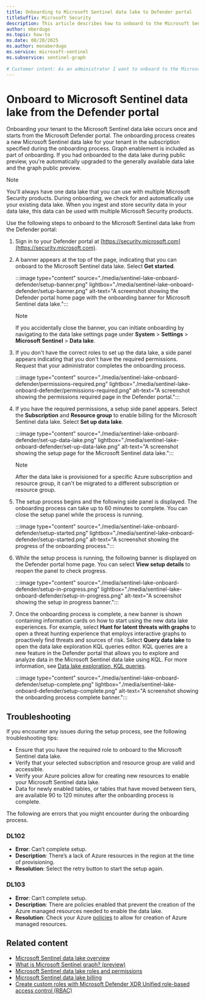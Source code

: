 ```yaml
---
title: Onboarding to Microsoft Sentinel data lake to Defender portal
titleSuffix: Microsoft Security  
description: This article describes how to onboard to the Microsoft Sentinel data lake for customers who are currently using Microsoft Defender.
author: mberdugo
ms.topic: how-to  
ms.date: 08/20/2025
ms.author: monaberdugo
ms.service: microsoft-sentinel
ms.subservice: sentinel-graph
  
# Customer intent: As an administrator I want to onboard to the Microsoft Sentinel data lake from my Defender portal so that I can benefit from the storage and analysis capabilities of the data lake.
---
```

  
# Onboard to Microsoft Sentinel data lake from the Defender portal

Onboarding your tenant to the Microsoft Sentinel data lake occurs once and starts from the Microsoft Defender portal. The onboarding process creates a new Microsoft Sentinel data lake for your tenant in the subscription specified during the onboarding process. Graph enablement is included as part of onboarding. If you had onboarded to the data lake during public preview, you're automatically upgraded to the generally available data lake and the graph public preview.

> [!NOTE]
> You'll always have one data lake that you can use with multiple Microsoft Security products. During onboarding, we check for and automatically use your existing data lake. When you ingest and store security data in your data lake, this data can be used with multiple Microsoft Security products.

Use the following steps to onboard to the Microsoft Sentinel data lake from the Defender portal:

1. Sign in to your Defender portal at [https://security.microsoft.com](https://security.microsoft.com).

1. A banner appears at the top of the page, indicating that you can onboard to the Microsoft Sentinel data lake. Select **Get started**.

    :::image type="content" source="./media/sentinel-lake-onboard-defender/setup-banner.png" lightbox="./media/sentinel-lake-onboard-defender/setup-banner.png" alt-text="A screenshot showing the Defender portal home page with the onboarding banner for Microsoft Sentinel data lake.":::

    > [!NOTE]
    > If you accidentally close the banner, you can initiate onboarding by navigating to the data lake settings page under **System** >  **Settings** > **Microsoft Sentinel** > **Data lake**.

1. If you don't have the correct roles to set up the data lake, a side panel appears indicating that you don't have the required permissions. Request that your administrator completes the onboarding process.

    :::image type="content" source="./media/sentinel-lake-onboard-defender/permissions-required.png" lightbox="./media/sentinel-lake-onboard-defender/permissions-required.png" alt-text="A screenshot showing the permissions required page in the Defender portal.":::

1. If you have the required permissions, a setup side panel appears. Select the **Subscription**  and **Resource group** to enable billing for the Microsoft Sentinel data lake. Select **Set up data lake**.  

    :::image type="content" source="./media/sentinel-lake-onboard-defender/set-up-data-lake.png" lightbox="./media/sentinel-lake-onboard-defender/set-up-data-lake.png" alt-text="A screenshot showing the setup page for the Microsoft Sentinel data lake.":::

    > [!NOTE]
    > After the data lake is provisioned for a specific Azure subscription and resource group, it can't be migrated to a different subscription or resource group.
    
1. The setup process begins and the following side panel is displayed. The onboarding process can take up to 60 minutes to complete. You can close the setup panel while the process is running.

    :::image type="content" source="./media/sentinel-lake-onboard-defender/setup-started.png" lightbox="./media/sentinel-lake-onboard-defender/setup-started.png" alt-text="A screenshot showing the progress of the onboarding process.":::

1. While the setup process is running, the following banner is displayed on the Defender portal home page. You can select **View setup details** to reopen the panel to check progress.

    :::image type="content" source="./media/sentinel-lake-onboard-defender/setup-in-progress.png" lightbox="./media/sentinel-lake-onboard-defender/setup-in-progress.png" alt-text="A screenshot showing the setup in progress banner.":::

1. Once the onboarding process is complete, a new banner is shown containing information cards on how to start using the new data lake experiences. For example, select **Hunt for latent threats with graphs** to open a threat hunting experience that employs interactive graphs to proactively find threats and sources of risk. Select **Query data lake** to open the data lake exploration KQL queries editor. KQL queries are a new feature in the Defender portal that allows you to explore and analyze data in the Microsoft Sentinel data lake using KQL. For more information, see [Data lake exploration, KQL queries](kql-queries.md).

    :::image type="content" source="./media/sentinel-lake-onboard-defender/setup-complete.png" lightbox="./media/sentinel-lake-onboard-defender/setup-complete.png" alt-text="A screenshot showing the onboarding process complete banner.":::

## Troubleshooting

If you encounter any issues during the setup process, see the following troubleshooting tips:

+ Ensure that you have the required role to onboard to the Microsoft Sentinel data lake.
+ Verify that your selected subscription and resource group are valid and accessible.
+ Verify your Azure policies allow for creating new resources to enable your Microsoft Sentinel data lake.
+ Data for newly enabled tables, or tables that have moved between tiers, are available 90 to 120 minutes after the onboarding process is complete.

The following are errors that you might encounter during the onboarding process.

### DL102

- **Error**: Can’t complete setup.
- **Description**: There’s a lack of Azure resources in the region at the time of provisioning.
- **Resolution**: Select the retry button to start the setup again.

### DL103

- **Error**: Can’t complete setup.
- **Description**: There are policies enabled that prevent the creation of the Azure managed resources needed to enable the data lake.
- **Resolution**: Check your Azure [policies](./sentinel-lake-onboarding.md#policy-exemption-for-microsoft-sentinel-data-lake-onboarding) to allow for creation of Azure managed resources.

## Related content

+ [Microsoft Sentinel data lake overview](sentinel-lake-overview.md)
+ [What is Microsoft Sentinel graph? (preview)](sentinel-graph-overview.md)
+ [Microsoft Sentinel data lake roles and permissions](../roles.md#roles-and-permissions-for-the-microsoft-sentinel-data-lake)
+ [Microsoft Sentinel data lake billing](../billing.md)
+ [Create custom roles with Microsoft Defender XDR Unified role-based access control (RBAC)](/defender-xdr/create-custom-rbac-roles)

